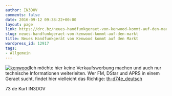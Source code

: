 ```yaml
---
author: IN3DOV
comments: false
date: 2016-09-12 09:38:22+00:00
layout: page
link: https://drc.bz/neues-handfunkgeraet-von-kenwood-kommt-auf-den-markt/
slug: neues-handfunkgeraet-von-kenwood-kommt-auf-den-markt
title: Neues Handfunkgerät von Kenwood kommt auf den Markt
wordpress_id: 12917
tags:
- Allgemein
---
```


[![kenwood](https://drc.bz/wp-content/uploads/2016/09/kenwood-160x300.jpg)](https://drc.bz/wp-content/uploads/2016/09/kenwood.jpg)Ich möchte hier keine Verkaufswerbung machen und auch nur technische Informationen weiterleiten. Wer FM, DStar und APRS in einem Geraet sucht, findet hier vielleicht das Richtige: [th-d74e_deutsch](https://drc.bz/wp-content/uploads/2016/09/TH-D74E_deutsch.pdf)

73 de Kurt IN3DOV


